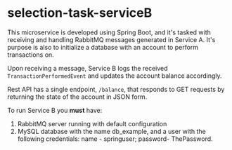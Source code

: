 # selection-task-serviceB
This microservice is developed using Spring Boot, and it's tasked with receiving and handling RabbitMQ messages generated in Service A.
It's purpose is also to initialize a database with an account to perform transactions on.

Upon receiving a message, Service B logs the received `TransactionPerformedEvent` and updates the account balance accordingly.

Rest API has a single endpoint, `/balance`, that responds to GET requests by returning the state of the account in JSON form.

To run Service B you **must** have:
1. RabbitMQ server running with default configuration
2. MySQL database with the name db_example, and a user with the following credentials: name - springuser; password- ThePassword.
